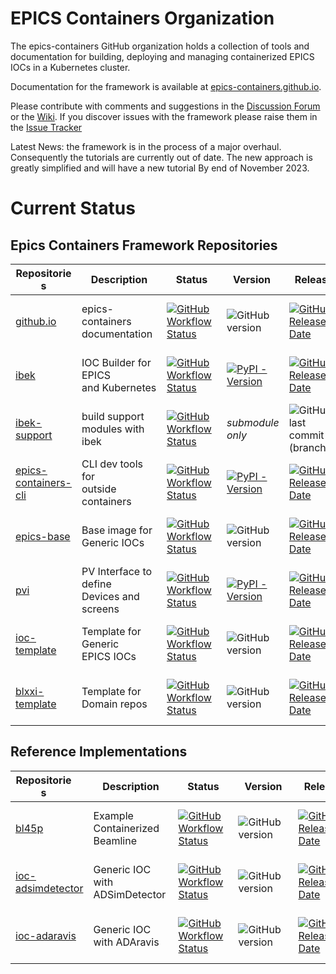 # EPICS Containers Organization

The epics-containers GitHub organization holds a collection of tools and documentation
for building, deploying and managing containerized EPICS IOCs in a Kubernetes cluster.

Documentation for the framework is available at
[epics-containers.github.io](https://epics-containers.github.io/).

Please contribute with comments and suggestions in the
[Discussion Forum](https://github.com/epics-containers/epics-containers.github.io/discussions)
or the [Wiki](https://github.com/epics-containers/epics-containers.github.io/wiki).
If you discover issues with the framework please raise them in the
[Issue Tracker](https://github.com/epics-containers/epics-containers.github.io/issues)


Latest News: the framework is in the process of a major overhaul. Consequently
the tutorials are currently out of date. The new approach is greatly simplified
and will have a new tutorial By end of November 2023.

# Current Status

## Epics Containers Framework Repositories

|<div style="width:90px">Repositories</div>|<div style="width:120px">Description</div>|<div style="width:80px">Status</div>|<div style="width:80px">Version</div>|<div style="width:80px">Release</div>|<div style="width:80px">Dev Commit</div>|
|------------------------------------------|------------------------------------------|------------------------------------|-------------------------------------|-------------------------------------|----------------------------------------|
|[github.io](https://github.com/epics-containers/epics-containers.github.io)|epics-containers<br>documentation|[![GitHub Workflow Status](https://img.shields.io/github/actions/workflow/status/epics-containers/epics-containers.github.io/docs.yml)](https://github.com/epics-containers/epics-containers.github.io/actions)|![GitHub version](https://img.shields.io/github/release/epics-containers/epics-containers.github.io/all?include_prereleases;label=tag)|[![GitHub Release Date](https://img.shields.io/github/release-date/epics-containers/epics-containers.github.io?label=rel)](https://github.com/epics-containers/epics-containers.github.io/releases)|![GitHub last commit (branch)](https://img.shields.io/github/last-commit/epics-containers/epics-containers.github.io/dev?label=dev)|
|[ibek](https://github.com/epics-containers/ibek)|IOC Builder for EPICS<br>and Kubernetes|[![GitHub Workflow Status](https://img.shields.io/github/actions/workflow/status/epics-containers/ibek/code.yml)](https://github.com/epics-containers/ibek/actions)|[![PyPI - Version](https://img.shields.io/pypi/v/ibek)](https://pypi.org/project/ibek/)|[![GitHub Release Date](https://img.shields.io/github/release-date/epics-containers/ibek?label=rel)](https://github.com/epics-containers/ibek/releases)|![GitHub last commit (branch)](https://img.shields.io/github/last-commit/epics-containers/ibek/dev?label=dev)|
|[ibek-support](https://github.com/epics-containers/ibek-support)|build support<br>modules with ibek|[![GitHub Workflow Status](https://img.shields.io/github/actions/workflow/status/epics-containers/ibek-support/build.yml)](https://github.com/epics-containers/ibek-support/actions)|*submodule only*|![GitHub last commit (branch)](https://img.shields.io/github/last-commit/epics-containers/ibek-support/main?label=main)|![GitHub last commit (branch)](https://img.shields.io/github/last-commit/epics-containers/ibek-support/dev?label=dev)|
|[epics-containers-cli](https://github.com/epics-containers/epics-containers-cli)|CLI dev tools for<br>outside containers|[![GitHub Workflow Status](https://img.shields.io/github/actions/workflow/status/epics-containers/epics-containers-cli/code.yml)](https://github.com/epics-containers/epics-containers-cli/actions)|[![PyPI - Version](https://img.shields.io/pypi/v/epics-containers-cli)](https://pypi.org/project/epics-containers-cli/)|[![GitHub Release Date](https://img.shields.io/github/release-date/epics-containers/epics-containers-cli?label=rel)](https://github.com/epics-containers/epics-containers-cli/releases)|![GitHub last commit (branch)](https://img.shields.io/github/last-commit/epics-containers/epics-containers-cli/dev?label=dev)|
|[epics-base](https://github.com/epics-containers/epics-base)|Base image for<br>Generic IOCs|[![GitHub Workflow Status](https://img.shields.io/github/actions/workflow/status/epics-containers/epics-base/build.yml)](https://github.com/epics-containers/epics-base/actions)|![GitHub version](https://img.shields.io/github/release/epics-containers/epics-base/all?include_prereleases;label=tag)|[![GitHub Release Date](https://img.shields.io/github/release-date/epics-containers/epics-base?label=rel)](https://github.com/epics-containers/epics-base/releases)|![GitHub last commit (branch)](https://img.shields.io/github/last-commit/epics-containers/epics-base/dev?label=dev)|
|[pvi](https://github.com/epics-containers/pvi)|PV Interface to define<br>Devices and screens|[![GitHub Workflow Status](https://img.shields.io/github/actions/workflow/status/epics-containers/pvi/code.yml)](https://github.com/epics-containers/pvi/actions)|[![PyPI - Version](https://img.shields.io/pypi/v/pvi)](https://pypi.org/project/pvi/)|[![GitHub Release Date](https://img.shields.io/github/release-date/epics-containers/pvi?label=rel)](https://github.com/epics-containers/pvi/releases)|![GitHub last commit (branch)](https://img.shields.io/github/last-commit/epics-containers/pvi/dev?label=dev)|
|[ioc-template](https://github.com/epics-containers/ioc-template)|Template for Generic<br>EPICS IOCs|[![GitHub Workflow Status](https://img.shields.io/github/actions/workflow/status/epics-containers/ioc-template/build.yml)](https://github.com/epics-containers/ioc-template/actions)|![GitHub version](https://img.shields.io/github/release/epics-containers/ioc-template/all?include_prereleases;label=tag)|[![GitHub Release Date](https://img.shields.io/github/release-date/epics-containers/ioc-template?label=rel)](https://github.com/epics-containers/ioc-template/releases)|![GitHub last commit (branch)](https://img.shields.io/github/last-commit/epics-containers/ioc-template/dev?label=dev)|
|[blxxi-template](https://github.com/epics-containers/blxxi-template)|Template for <br>Domain repos|[![GitHub Workflow Status](https://img.shields.io/github/actions/workflow/status/epics-containers/blxxi-template/verify.yml)](https://github.com/epics-containers/blxxi-template/actions)|![GitHub version](https://img.shields.io/github/release/epics-containers/blxxi-template/all?include_prereleases;label=tag)|[![GitHub Release Date](https://img.shields.io/github/release-date/epics-containers/blxxi-template?label=rel)](https://github.com/epics-containers/blxxi-template/releases)|![GitHub last commit (branch)](https://img.shields.io/github/last-commit/epics-containers/blxxi-template/dev?label=dev)|

## Reference Implementations

|<div style="width:90px">Repositories</div>|<div style="width:120px">Description</div>|<div style="width:80px">Status</div>|<div style="width:80px">Version</div>|<div style="width:80px">Release</div>|<div style="width:80px">Dev Commit</div>|
|------------------------------------------|------------------------------------------|------------------------------------|-------------------------------------|-------------------------------------|----------------------------------------|
|[bl45p](https://github.com/epics-containers/bl45p)|Example Containerized Beamline|[![GitHub Workflow Status](https://img.shields.io/github/actions/workflow/status/epics-containers/bl45p/verify.yml)](https://github.com/epics-containers/bl45p/actions)|![GitHub version](https://img.shields.io/github/release/epics-containers/bl45p/all?include_prereleases;label=tag)|[![GitHub Release Date](https://img.shields.io/github/release-date/epics-containers/bl45p?label=rel)](https://github.com/epics-containers/bl45p/releases)|![GitHub last commit (branch)](https://img.shields.io/github/last-commit/epics-containers/bl45p/dev?label=dev)|
|[ioc-adsimdetector](https://github.com/epics-containers/ioc-adsimdetector)|Generic IOC with ADSimDetector|[![GitHub Workflow Status](https://img.shields.io/github/actions/workflow/status/epics-containers/ioc-adsimdetector/buiild.yml)](https://github.com/epics-containers/ioc-adsimdetector/actions)|![GitHub version](https://img.shields.io/github/release/epics-containers/ioc-adsimdetector/all?include_prereleases;label=tag)|[![GitHub Release Date](https://img.shields.io/github/release-date/epics-containers/ioc-adsimdetector?label=rel)](https://github.com/epics-containers/ioc-adsimdetector/releases)|![GitHub last commit (branch)](https://img.shields.io/github/last-commit/epics-containers/ioc-adsimdetector/dev?label=dev)|
|[ioc-adaravis](https://github.com/epics-containers/ioc-adaravis)|Generic IOC with ADAravis|[![GitHub Workflow Status](https://img.shields.io/github/actions/workflow/status/epics-containers/ioc-adaravis/buiild.yml)](https://github.com/epics-containers/ioc-adaravis/actions)|![GitHub version](https://img.shields.io/github/release/epics-containers/ioc-adaravis/all?include_prereleases;label=tag)|[![GitHub Release Date](https://img.shields.io/github/release-date/epics-containers/ioc-adaravis?label=rel)](https://github.com/epics-containers/ioc-adaravis/releases)|![GitHub last commit (branch)](https://img.shields.io/github/last-commit/epics-containers/ioc-adaravis/dev?label=dev)|

